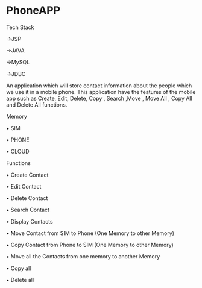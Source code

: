 # PhoneAPP


Tech Stack

->JSP

->JAVA

->MySQL

->JDBC


An application which will store contact information about the people which we use it in a mobile phone. This application have the features of the mobile app such as Create, Edit, Delete, Copy , Search ,Move , Move All , Copy All and Delete All functions.


Memory

•	SIM

•	PHONE

•	CLOUD



Functions

•	Create Contact

•	Edit Contact

•	Delete Contact

•	Search Contact

•	Display Contacts

•	Move Contact from SIM to Phone (One Memory to other Memory)

•	Copy Contact from Phone to SIM (One Memory to other Memory)

•	Move all the Contacts from one memory to another Memory

•	Copy all

•	Delete all




